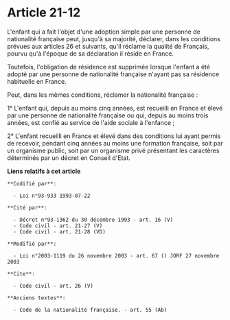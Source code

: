 # Article 21-12

L'enfant qui a fait l'objet d'une adoption simple par une personne de nationalité française peut, jusqu'à sa majorité,
déclarer, dans les conditions prévues aux articles 26 et suivants, qu'il réclame la qualité de Français, pourvu qu'à l'époque
de sa déclaration il réside en France. 

Toutefois, l'obligation de résidence est supprimée lorsque l'enfant a été adopté par une personne de nationalité française
n'ayant pas sa résidence habituelle en France. 

Peut, dans les mêmes conditions, réclamer la nationalité française : 

1° L'enfant qui, depuis au moins cinq années, est recueilli en France et élevé par une personne de nationalité française ou
qui, depuis au moins trois années, est confié au service de l'aide sociale à l'enfance ; 

2° L'enfant recueilli en France et élevé dans des conditions lui ayant permis de recevoir, pendant cinq années au moins une
formation française, soit par un organisme public, soit par un organisme privé présentant les caractères déterminés par un
décret en Conseil d'Etat.

**Liens relatifs à cet article**

	**Codifié par**:

	  - Loi n°93-933 1993-07-22

	**Cité par**:

	  - Décret n°93-1362 du 30 décembre 1993 - art. 16 (V)
	  - Code civil - art. 21-27 (V)
	  - Code civil - art. 21-28 (VD)

	**Modifié par**:

	  - Loi n°2003-1119 du 26 novembre 2003 - art. 67 () JORF 27 novembre 2003

	**Cite**:

	  - Code civil - art. 26 (V)

	**Anciens textes**:

	  - Code de la nationalité française. - art. 55 (Ab)
